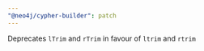 ```yaml
---
"@neo4j/cypher-builder": patch
---
```


Deprecates `lTrim` and `rTrim` in favour of `ltrim` and `rtrim`
